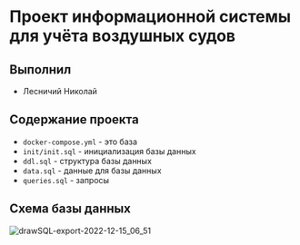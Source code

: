 # Проект информационной системы для учёта воздушных судов

## Выполнил
* Лесничий Николай


## Содержание проекта
* `docker-compose.yml` - это база
* `init/init.sql` - инициализация базы данных
* `ddl.sql` - структура базы данных
* `data.sql` - данные для базы данных
* `queries.sql` - запросы


## Схема базы данных

![drawSQL-export-2022-12-15_06_51](https://user-images.githubusercontent.com/120278037/207768430-026fe785-2e21-41c4-bbe2-706c8ea5187e.png)
